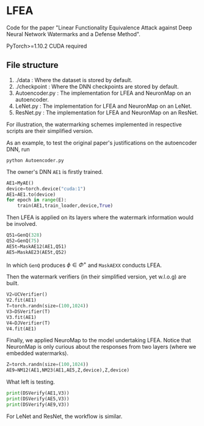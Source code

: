 # LFEA

Code for the paper "Linear Functionality Equivalence Attack against Deep Neural Network Watermarks and a Defense Method". 

PyTorch>=1.10.2
CUDA required

## File structure
1. ./data : Where the dataset is stored by default.
2. ./checkpoint : Where the DNN checkpoints are stored by default.
3. Autoencoder.py : The implementation for LFEA and NeuronMap on an autoencoder.
4. LeNet.py : The implementation for LFEA and NeuronMap on an LeNet.
5. ResNet.py : The implementation for LFEA and NeuronMap on an ResNet.

For illustration, the watermarking schemes implemented in respective scripts are their simplified version. 

As an example, to test the original paper's justifications on the autoencoder DNN, run 

`python Autoencoder.py`

The owner's DNN `AE1` is firstly trained.

```python
AE1=MyAE()
device=torch.device("cuda:1")
AE1=AE1.to(device)
for epoch in range(E):
    train(AE1,train_loader,device,True)
```

Then LFEA is applied on its layers where the watermark information would be involved. 

```python
Q51=GenQ(328)
Q52=GenQ(75)
AE5t=MaskAE12(AE1,Q51)
AE5=MaskAE23(AE5t,Q52)
```

In which `GenQ` produces $\phi\in\Phi^{+}$ and `MaskAEXX` conducts LFEA. 

Then the watermark verifiers (in their simplified version, yet w.l.o.g) are built.

```python
V2=UCVerifier()
V2.fit(AE1)
T=torch.randn(size=(100,1024))
V3=DSVerifier(T)
V3.fit(AE1)
V4=DJVerifier(T)
V4.fit(AE1)
```

Finally, we applied NeuroMap to the model undertaking LFEA. 
Notice that NeuronMap is only curious about the responses from two layers (where we embedded watermarks). 

```python
Z=torch.randn(size=(100,1024))
AE9=NM12(AE1,NM23(AE1,AE5,Z,device),Z,device)
```

What left is testing.

```python
print(DSVerify(AE1,V3))
print(DSVerify(AE5,V3))
print(DSVerify(AE9,V3))
```

For LeNet and ResNet, the workflow is similar. 
